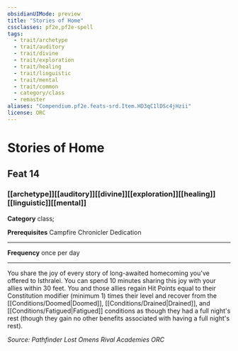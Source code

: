```yaml
---
obsidianUIMode: preview
title: "Stories of Home"
cssclasses: pf2e,pf2e-spell
tags:
  - trait/archetype
  - trait/auditory
  - trait/divine
  - trait/exploration
  - trait/healing
  - trait/linguistic
  - trait/mental
  - trait/common
  - category/class
  - remaster
aliases: "Compendium.pf2e.feats-srd.Item.HD3qC1lDSc4jHzii"
license: ORC
---
```

# Stories of Home
## Feat 14
### [[archetype]][[auditory]][[divine]][[exploration]][[healing]][[linguistic]][[mental]]

**Category** class; 



**Prerequisites** Campfire Chronicler Dedication
* * *
**Frequency** once per day

* * *

You share the joy of every story of long-awaited homecoming you've offered to Isthralei. You can spend 10 minutes sharing this joy with your allies within 30 feet. You and those allies regain Hit Points equal to their Constitution modifier (minimum 1) times their level and recover from the [[Conditions/Doomed|Doomed]], [[Conditions/Drained|Drained]], and [[Conditions/Fatigued|Fatigued]] conditions as though they had a full night's rest (though they gain no other benefits associated with having a full night's rest).

*Source: Pathfinder Lost Omens Rival Academies*
*ORC*